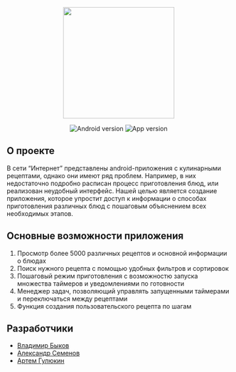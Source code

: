 <p align="center">
      <img src="https://i.ibb.co/FgQh96B/logo3-1-Photoroom-png-Photoroom-2.png" width="250">
</p>

<p align="center">
   <img alt="Android version" src="https://img.shields.io/badge/Android-8.0%2B-brightgreen?style=flat&logo=android">
   <img alt="App version" src="https://img.shields.io/badge/App_version-v1.1_(Alpha)-8A2BE2?style=flat">

</p>

## О проекте

В сети “Интернет” представлены android-приложения с кулинарными рецептами, однако они имеют ряд проблем. Например, в них недостаточно подробно расписан процесс приготовления блюд, или реализован неудобный интерфейс.
Нашей целью является создание приложения, которое упростит доступ к информации о способах приготовления различных блюд с пошаговым объяснением всех необходимых этапов.

## Основные возможности приложения

1. Просмотр более 5000 различных рецептов и основной информации о блюдах
2. Поиск нужного рецепта с помощью удобных фильтров и сортировок
3. Пошаговый режим приготовления с возможностю запуска множества таймеров и уведомлениями по готовности
4. Менеджер задач, позволяющий управлять запущенными таймерами и переключаться между рецептами
5. Функция создания пользовательского рецепта по шагам


## Разработчики

- [Владимир Быков](https://github.com/Voviihb)
- [Александр Семенов](https://github.com/20alex20)
- [Артем Гулюкин](https://github.com/Racher612)
